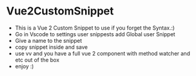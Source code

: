 # Vue2CustomSnippet
- This is a Vue 2 Custom Snippet to use if you forget the Syntax.:)
- Go in Vscode to settings user snippests add Global user Snippet
- Give a name to the snippet
- copy snippet inside and save
- use vv and you have a full vue 2 component with method watcher and etc out of the box 
- enjoy :)
